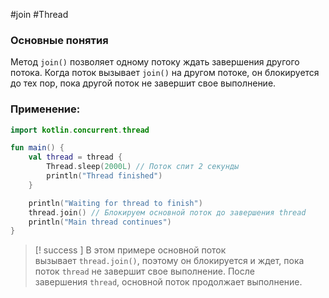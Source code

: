 #join #Thread 
### Основные понятия

Метод `join()` позволяет одному потоку ждать завершения другого потока. Когда поток вызывает `join()` на другом потоке, он блокируется до тех пор, пока другой поток не завершит свое выполнение.
### Применение:

```kotlin
import kotlin.concurrent.thread

fun main() {
    val thread = thread {
        Thread.sleep(2000L) // Поток спит 2 секунды
        println("Thread finished")
    }

    println("Waiting for thread to finish")
    thread.join() // Блокируем основной поток до завершения thread
    println("Main thread continues")
}
```

>[! success ] В этом примере основной поток вызывает `thread.join()`, поэтому он блокируется и ждет, пока поток `thread` не завершит свое выполнение. После завершения `thread`, основной поток продолжает выполнение.


